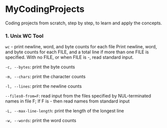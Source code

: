 # MyCodingProjects
Coding projects from scratch, step by step, to learn and apply the concepts.

### 1. Unix WC Tool
`wc` - print newline, word, and byte counts for each file
Print newline, word, and byte counts for each FILE, and a total line if more than one FILE is specified.
With no FILE, or when FILE is -, read standard input.

`-c, --bytes`: print the byte counts

`-m, --chars`: print the character counts

`-l, --lines`: print the newline counts

`--files0-from=F`: read input from the files specified by NUL-terminated names in file F;
                 If F is - then read names from standard input
                 
`-L, --max-line-length`: print the length of the longest line

`-w, --words`: print the word counts
